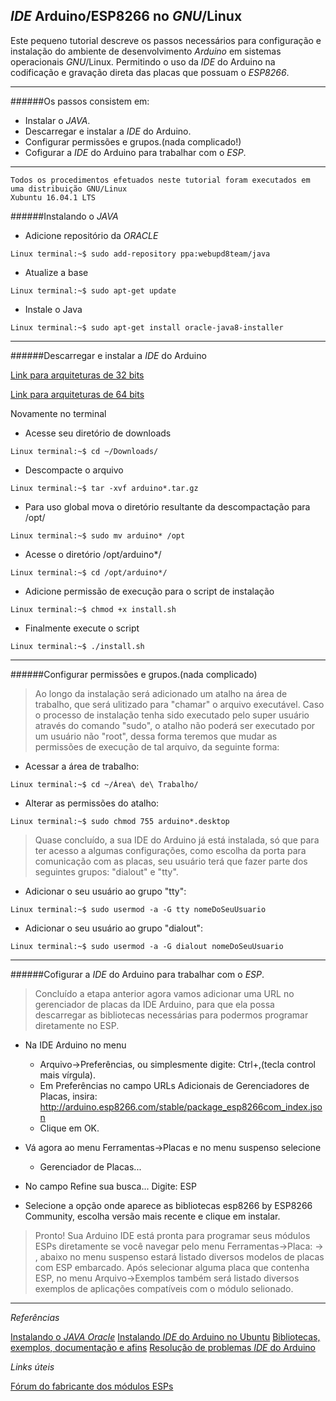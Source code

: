 ## _IDE_ Arduino/ESP8266 no _GNU_/Linux 

Este pequeno tutorial descreve os passos necessários para configuração e instalação do ambiente de desenvolvimento _Arduino_
em sistemas operacionais _GNU_/Linux. Permitindo o uso da _IDE_ do Arduino na codificação e gravação direta das placas que possuam o _ESP8266_.

***
######Os passos consistem em:
* Instalar o _JAVA_.
* Descarregar e instalar a _IDE_ do Arduino.
* Configurar permissões e grupos.(nada complicado!)
* Cofigurar a _IDE_ do Arduino para trabalhar com o _ESP_.

---

```
Todos os procedimentos efetuados neste tutorial foram executados em uma distribuição GNU/Linux
Xubuntu 16.04.1 LTS
```

######Instalando o _JAVA_

* Adicione repositório da _ORACLE_
```
Linux terminal:~$ sudo add-repository ppa:webupd8team/java
```
* Atualize a base
```
Linux terminal:~$ sudo apt-get update
```
* Instale o Java
```
Linux terminal:~$ sudo apt-get install oracle-java8-installer
```
---

######Descarregar e instalar a _IDE_ do Arduino

[Link para arquiteturas de 32 bits](https://www.arduino.cc/download.php?f=/arduino-nightly-linux32.tar.xz)

[Link para arquiteturas de 64 bits](https://www.arduino.cc/download.php?f=/arduino-nightly-linux64.tar.xz)

Novamente no terminal

* Acesse seu diretório de downloads
```
Linux terminal:~$ cd ~/Downloads/
```
* Descompacte o arquivo
```
Linux terminal:~$ tar -xvf arduino*.tar.gz
```
* Para uso global mova o diretório resultante da descompactação para /opt/
```
Linux terminal:~$ sudo mv arduino* /opt
```
* Acesse o diretório /opt/arduino*/
```
Linux terminal:~$ cd /opt/arduino*/
```
* Adicione permissão de execução para o script de instalação
```
Linux terminal:~$ chmod +x install.sh
```
* Finalmente execute o script
```
Linux terminal:~$ ./install.sh
```
---

######Configurar permissões e grupos.(nada complicado)

>Ao longo da instalação será adicionado um atalho na área de trabalho, que será ulitizado para "chamar" o arquivo executável. Caso o processo de instalação tenha sido executado pelo super usuário através do comando "sudo", o atalho não poderá ser    executado por um usuário não "root", dessa forma teremos que mudar as permissões de execução de tal arquivo, da seguinte forma:

* Acessar a área de trabalho:
```
Linux terminal:~$ cd ~/Área\ de\ Trabalho/
```
* Alterar as permissões do atalho:
```
Linux terminal:~$ sudo chmod 755 arduino*.desktop
```

>Quase concluído, a sua IDE do Arduino já está instalada, só que para ter acesso a algumas configurações, como escolha da porta para comunicação com as placas, seu usuário terá que fazer parte dos seguintes grupos: "dialout" e "tty".

* Adicionar o seu usuário ao grupo "tty":
```
Linux terminal:~$ sudo usermod -a -G tty nomeDoSeuUsuario
``` 
* Adicionar o seu usuário ao grupo "dialout":
```
Linux terminal:~$ sudo usermod -a -G dialout nomeDoSeuUsuario
```
---

######Cofigurar a _IDE_ do Arduino para trabalhar com o _ESP_.

>Concluído a etapa anterior agora vamos adicionar uma URL no gerenciador de placas da IDE Arduino, para que ela possa descarregar as bibliotecas necessárias para podermos programar diretamente no ESP.

* Na IDE Arduino no menu
  * Arquivo->Preferências, ou simplesmente digite: Ctrl+,(tecla control mais vírgula).
  * Em Preferências no campo URLs Adicionais de Gerenciadores de Placas, insira:
    http://arduino.esp8266.com/stable/package_esp8266com_index.json
  * Clique em OK.

* Vá agora ao menu Ferramentas->Placas e no menu suspenso selecione
   * Gerenciador de Placas...

* No campo Refine sua busca... Digite: ESP

* Selecione a opção onde aparece as bibliotecas esp8266 by ESP8266 Community, escolha versão mais recente e clique em instalar.

>Pronto! Sua Arduino IDE está pronta para programar seus módulos ESPs diretamente se você navegar pelo menu Ferramentas->Placa: -> , abaixo no menu suspenso estará listado diversos modelos de placas com ESP embarcado. Após selecionar alguma placa que contenha ESP, no menu Arquivo->Exemplos também será listado diversos exemplos de aplicações compatíveis com o módulo selionado.

----

*Referências*

[Instalando o _JAVA Oracle_](http://www.webupd8.org/2012/09/install-oracle-java-8-in-ubuntu-via-ppa.html)
[Instalando _IDE_ do Arduino no Ubuntu](http://ubuntuhandbook.org/index.php/2015/11/install-arduino-ide-1-6-6-ubuntu/)
[Bibliotecas, exemplos, documentação e afins](https://github.com/esp8266/Arduino)
[Resolução de problemas _IDE_ do Arduino](https://www.arduino.cc/en/Guide/Troubleshooting#toc1)

*Links úteis*

[Fórum do fabricante dos módulos ESPs](http://bbs.espressif.com/)
